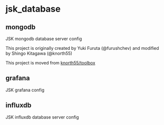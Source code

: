 # jsk_database

## mongodb

JSK mongodb database server config

This project is originally created by Yuki Furuta (@furushchev) and modified by Shingo Kitagawa (@knorth55)

This project is moved from [knorth55/toolbox](https://github.com/knorth55/toolbox.git)

## grafana

JSK grafana config

## influxdb 

JSK influxdb database server config 
